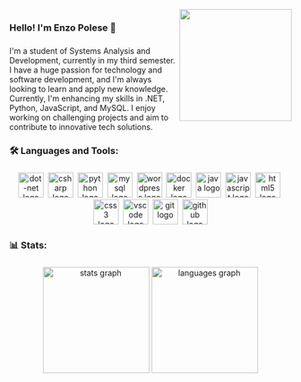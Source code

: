 <img align="right" height="200" src="https://i.pinimg.com/originals/e4/26/70/e426702edf874b181aced1e2fa5c6cde.gif"  />

###

<h3 align="left">Hello! I'm Enzo Polese 👋</h3>

###

<p align="left">I'm a student of Systems Analysis and Development, currently in my third semester. <br/>I have a huge passion for technology and software development, and I'm always <br/>looking to learn and apply new knowledge. Currently, I'm enhancing my skills in .NET, Python, JavaScript, and MySQL. I enjoy working on challenging projects and aim to contribute to innovative tech solutions.</p>

###

<h3 align="left">🛠 Languages and Tools:</h3>

###

<div align="center">
  <img src="https://skillicons.dev/icons?i=dotnet" height="45" alt="dot-net logo"  />
  <img width="0" />
  <img src="https://skillicons.dev/icons?i=cs" height="45" alt="csharp logo"  />
  <img width="0" />
  <img src="https://skillicons.dev/icons?i=py" height="45" alt="python logo"  />
  <img width="0" />
  <img src="https://skillicons.dev/icons?i=mysql" height="45" alt="mysql logo"  />
  <img width="0" />
  <img src="https://skillicons.dev/icons?i=wordpress" height="45" alt="wordpress logo"  />
  <img width="0" />
  <img src="https://skillicons.dev/icons?i=docker" height="45" alt="docker logo"  />
  <img width="0" />
  <img src="https://skillicons.dev/icons?i=java" height="45" alt="java logo"  />
  <img width="0" />
  <img src="https://skillicons.dev/icons?i=js" height="45" alt="javascript logo"  />
  <img width="0" />
  <img src="https://skillicons.dev/icons?i=html" height="45" alt="html5 logo"  />
  <img width="0" />
  <img src="https://skillicons.dev/icons?i=css" height="45" alt="css3 logo"  />
  <img width="0" />
  <img src="https://skillicons.dev/icons?i=vscode" height="45" alt="vscode logo"  />
  <img width="0" />
  <img src="https://skillicons.dev/icons?i=git" height="45" alt="git logo"  />
  <img width="0" />
  <img src="https://skillicons.dev/icons?i=github" height="45" alt="github logo"  />
</div>

###

<h3 align="left">📊 Stats:</h3>

###
<div align="center">
   <img src="https://github-readme-stats.vercel.app/api?username=polese-e&hide_title=false&hide_rank=false&show_icons=true&include_all_commits=true&count_private=true&disable_animations=false&theme=nord&locale=en&hide_border=true&order=1" height="190" alt="stats graph"  />
  <img src="https://github-readme-stats.vercel.app/api/top-langs?username=polese-e&locale=en&hide_title=false&layout=compact&card_width=320&langs_count=9&theme=nord&hide_border=true&order=2" height="190" alt="languages graph"  />
</div>
